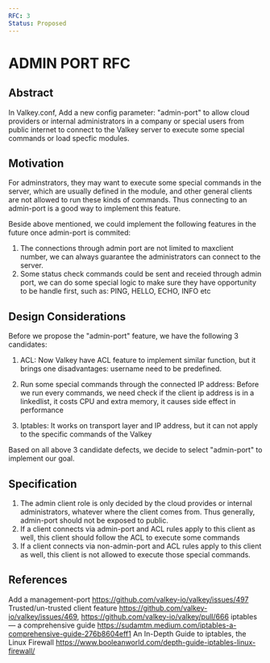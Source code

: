 ```yaml
---
RFC: 3
Status: Proposed
---
```


# ADMIN PORT RFC

## Abstract

In Valkey.conf, Add a new config parameter: "admin-port" to allow cloud providers or internal administrators in a company or special users from public internet to connect to the Valkey server to execute some special commands or load specfic modules.


## Motivation

For adminstrators, they may want to execute some special commands in the server, which are usually defined in the module, and
other general clients are not allowed to run these kinds of commands. Thus connecting to an admin-port is a good way to implement this feature. 

Beside above mentioned, we could implement the following features in the future once admin-port is commited:
1. The connections through admin port are not limited to maxclient number, we can always guarantee the administrators can connect to the server.
2. Some status check commands could be sent and receied through admin port, we can do some special logic to make sure they have opportunity to be handle first, such as: PING, HELLO, ECHO, INFO etc


## Design Considerations

Before we propose the "admin-port" feature, we have the following 3 candidates:
1. ACL: Now Valkey have ACL feature to implement similar function, but it brings one disadvantages: username need to be predefined.

2. Run some special commands through the connected IP address: Before we run every commands, we need check if the client ip address is in a linkedlist, it costs CPU and extra memory, it causes side effect in performance

3. Iptables: It works on transport layer and IP address, but it can not apply to the specific commands of the Valkey

Based on all above 3 candidate defects, we decide to select "admin-port" to implement our goal.


## Specification

1. The admin client role is only decided by the cloud provides or internal administrators, whatever where the client comes from. Thus generally, admin-port should not be exposed to public.
2. If a client connects via admin-port and ACL rules apply to this client as well, this client should follow the ACL to execute some commands
3. If a client connects via non-admin-port and ACL rules apply to this client as well, this client is not allowed to execute those special commands.

## References
Add a management-port https://github.com/valkey-io/valkey/issues/497
Trusted/un-trusted client feature https://github.com/valkey-io/valkey/issues/469, https://github.com/valkey-io/valkey/pull/666
iptables — a comprehensive guide https://sudamtm.medium.com/iptables-a-comprehensive-guide-276b8604eff1
An In-Depth Guide to iptables, the Linux Firewall https://www.booleanworld.com/depth-guide-iptables-linux-firewall/

